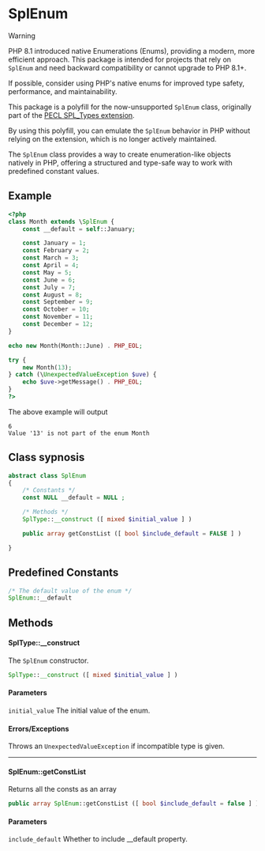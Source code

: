 # SplEnum

> [!WARNING]
> PHP 8.1 introduced native Enumerations (Enums), providing a modern, more efficient approach.
> This package is intended for projects that rely on `SplEnum` and need backward compatibility or cannot upgrade to PHP 8.1+.
>
> If possible, consider using PHP's native enums for improved type safety, performance, and maintainability.

This package is a polyfill for the now-unsupported `SplEnum` class, originally part of the [PECL SPL_Types extension](http://pecl.php.net/package/SPL_Types).

By using this polyfill, you can emulate the `SplEnum` behavior in PHP without relying on the extension, which is no longer actively maintained.

The `SplEnum` class provides a way to create enumeration-like objects natively in PHP, offering a structured and type-safe way to work with predefined constant values.

## Example

```php
<?php
class Month extends \SplEnum {
    const __default = self::January;

    const January = 1;
    const February = 2;
    const March = 3;
    const April = 4;
    const May = 5;
    const June = 6;
    const July = 7;
    const August = 8;
    const September = 9;
    const October = 10;
    const November = 11;
    const December = 12;
}

echo new Month(Month::June) . PHP_EOL;

try {
    new Month(13);
} catch (\UnexpectedValueException $uve) {
    echo $uve->getMessage() . PHP_EOL;
}
?>
```
The above example will output
```
6
Value '13' is not part of the enum Month
```

## Class sypnosis

```php
abstract class SplEnum
{
    /* Constants */
    const NULL __default = NULL ;

    /* Methods */
    SplType::__construct ([ mixed $initial_value ] )

    public array getConstList ([ bool $include_default = FALSE ] )

}
```

## Predefined Constants
```php
/* The default value of the enum */
SplEnum::__default
```

## Methods

#### SplType::\_\_construct
The `SplEnum` constructor.
```php
SplType::__construct ([ mixed $initial_value ] )
```

#### Parameters
`initial_value`
The initial value of the enum.

#### Errors/Exceptions
Throws an `UnexpectedValueException` if incompatible type is given.

---

#### SplEnum::getConstList
Returns all the consts as an array
```php
public array SplEnum::getConstList ([ bool $include_default = false ] )
```
#### Parameters
`include_default`
Whether to include \_\_default property.
